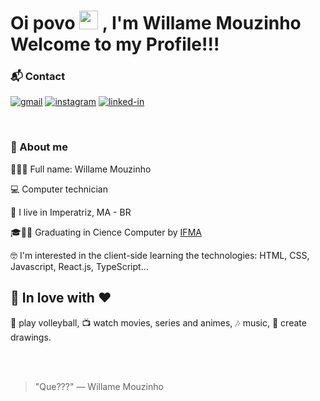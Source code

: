 <h1>
 Oi povo
 <img src="https://raw.githubusercontent.com/iampavangandhi/iampavangandhi/master/gifs/Hi.gif" width="30px">
 , I'm Willame Mouzinho <br />
  Welcome to my Profile!!!
 
 <!--
 <div align="center">
  <img src="https://komarev.com/ghpvc/?username=willamemouzinho&color=yellow&label=profile+views" alt="profile views" />
  <img src="https://visitor-badge.laobi.icu/badge?page_id=willamemouzinho.willamemouzinho" alt="visitors">
  <br />
 </div>
 -->
 
</h1>

<!--
<table align="center">
 <tr><td><a href="README.md">English</a></td></tr>
 <tr><td><a href="readme_pt-br.md">Português</a></td></tr>
</table>
-->

<!-- IMAGEM 
<img
 src="https://files.readme.io/8c11911-senior-front-end-developer-openings-1.gif" alt="marcelo-rafael github stats"
 width="50%"
 align="right"
/>
-->

<!-- Contact -->
### 📬 Contact

<!--
[![portfolio](https://img.shields.io/badge/Portfolio-323330?style=for-the-badge&logo=Google-chrome&logoColor=F7DF1E)](#)
[![resume](https://img.shields.io/badge/Resume-4285F4?style=for-the-badge&logo=read-the-docs&logoColor=white)](https://drive.google.com/file/d/1_uSlHoRb0NInNBldTpy_5xYHkeKk-m09/view?usp=sharing)
[![github](https://img.shields.io/badge/GitHub-000000?style=for-the-badge&logo=GitHub&logoColor=white)](https://github.com/AdrianMouzinho)
-->
 
[![gmail](https://img.shields.io/badge/Gmail-D14836?style=for-the-badge&logo=Gmail&logoColor=white)](mailto:mouzinhodebritowillame@gmail.com)
[![instagram](https://img.shields.io/badge/Instagram-E4405F?style=for-the-badge&logo=instagram&logoColor=white)](https://www.instagram.com/willamemouzinho/)
[![linked-in](https://img.shields.io/badge/Linkedin-0077B5?style=for-the-badge&logo=LinkedIn&logoColor=white)](https://www.linkedin.com/in/willame-mouzinho-de-brito-616a24223/)

<br />

<!-- About me -->
### 🚀 About me

<p align="left">
  🙅🏾‍♂️ Full name: Willame Mouzinho
</p>
<p align="left">
  💻 Computer technician
</p>
<p align="left">
  📌 I live in Imperatriz, MA - BR
</p>
<p align="left">
 🎓👨‍🎓 Graduating in Cience Computer by <a href="https://portal.ifma.edu.br/inicio/">IFMA</a>
</p>
<p align="left">
 🤓 I'm interested in the client-side learning the technologies: HTML, CSS, Javascript, React.js, TypeScript...
</p>

## 💬 In love with ❤️

<p align="left">🏐 play volleyball, 📺 watch movies, series and animes, 🎶 music, 🎨 create drawings.</p>



<!--
### Oi povo 👋

# ⚡ Willame Mouzinho

**👨‍🎓 Estudante de Ciência da Computação** [@IFMA](https://portal.ifma.edu.br/inicio/).


[![Instagram Badge](https://img.shields.io/instagram/follow/willamemouzinho?color=%234fffff&label=%40willamemouzinho&logo=instagram&logoColor=white&style=for-the-badge)](https://instagram.com)
[![Twitter Badge](https://img.shields.io/twitter/follow/guilherme_rodz?color=%234fffff&label=%40guilherme_rodz&logo=twitter&logoColor=white&style=for-the-badge)](https://twitter.com)
[![Twitter Badge](https://img.shields.io/twitter/follow/guilherme_rodz?color=%234fffff&label=%40guilherme_rodz&logo=twitter&logoColor=white&style=for-the-badge)](https://twitter.com)
[![Instagram Badge](https://img.shields.io/badge/instagram--%2300EBEB?style=for-the-badge&logo=instagram&logoColor=white)](https://instagram.com/willamemouzinho)

- ⚡ Interessado em: _HTML_, _CSS_, _JS_, _Rect JS_, _React Native_, _Node.js_ e _Next.js_

- 📫 Como chegar até mim: mouzinhodebritowillame@gmail.com

- 🏐 Joga vôlei? Bora uma partida.

🚀 Instagram: [@willamemouzinho](https://www.instagram.com/willamemouzinho/)

-->
<br />
<br />

> "Que???"
> ― Willame Mouzinho
